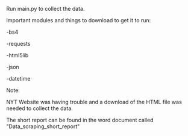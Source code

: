 Run main.py to collect the data.

Important modules and things to download to get it to run: 

-bs4

-requests

-html5lib

-json

-datetime

Note:

NYT Website was having trouble and a download of the HTML file was needed to collect the data.

The short report can be found in the word document called "Data_scraping_short_report"
